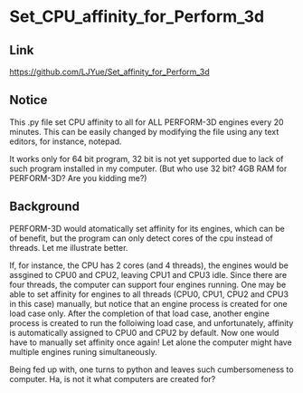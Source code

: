 # Set_CPU_affinity_for_Perform_3d
## Link
https://github.com/LJYue/Set_affinity_for_Perform_3d
## Notice
This .py file set CPU affinity to all for ALL PERFORM-3D engines every 20 minutes. This can be easily changed by modifying the file using any text editors, for instance, notepad.

It works only for 64 bit program, 32 bit is not yet supported due to lack of such program installed in my computer. (But who use 32 bit? 4GB RAM for PERFORM-3D? Are you kidding me?)
## Background
PERFORM-3D would atomatically set affinity for its engines, which can be of benefit, but the program can only detect cores of the cpu instead of threads. Let me illustrate better. 

If, for instance, the CPU has 2 cores (and 4 threads),  the engines would be assgined to CPU0 and CPU2, leaving CPU1 and CPU3 idle.  Since there are four threads, the computer can support four engines running.  One may be able to set affinity for engines to all threads (CPU0, CPU1, CPU2 and CPU3 in this case) manually, but notice that an engine process is created for one load case only. After the completion of that load case, another engine process is created to run the folloiwing load case, and unfortunately, affinity is automatically assigned to CPU0 and CPU2 by default. Now one would  have to manually set affinity once again! Let alone the computer might have multiple engines runing simultaneously.

Being fed up with, one turns to python and leaves such cumbersomeness to computer. Ha, is not it what computers are created for?
